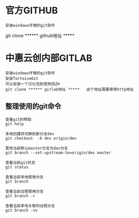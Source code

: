 # 官方GITHUB

    安装windows环境的git软件

git clone ****** github地址 *****
# 中惠云创内部GITLAB

    安装windows环境的git软件
    安装TortoiseGit
    可以安装一个汉化包到官网找ZH
    git clone ****** gitlab地址 *****   这个地址需要使用http地址

## 整理使用的git命令
    查看git的帮助
    git help

    本地创建并切换到新分支dev
    git checkout  -b dev origin/dev
    
    更改当前默认master分支为dev分支
    git branch --set-upstream-to=origin/dev master

    查看当前git状态
    git status

    查看当前本地使用分支
    git branch

    查看当前远程使用分支
    git branch -r

    查看当前本地关联的远程分支
    git branch -vv